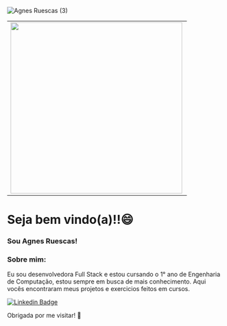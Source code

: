 ![Agnes Ruescas (3)](https://user-images.githubusercontent.com/60972489/96251279-997be500-0f86-11eb-9193-c2b92e6300a1.png)

<center>
<table>
    <tr>
        <td><img width="400px" align="left" src="https://github-readme-stats.vercel.app/api/top-langs/?username=Agnes-Ruescas&hide=html&layout=compact&theme=buefy" /></td>
    </tr>   
</table>
</center>  

# Seja bem vindo(a)!!:smile:

### Sou Agnes Ruescas! 

### Sobre mim:
Eu sou  desenvolvedora Full Stack e estou cursando o 1° ano de Engenharia de Computação, estou sempre em busca de mais conhecimento. Aqui vocês encontraram meus projetos e exercicios feitos em cursos. 

[![Linkedin Badge](https://img.shields.io/badge/-LinkedIn-blue?style=flat-square&logo=Linkedin&logoColor=white&link=https://www.linkedin.com/in/agnesruescas/)](https://www.linkedin.com/in/agnesruescas/)

Obrigada por me visitar! :wave:
